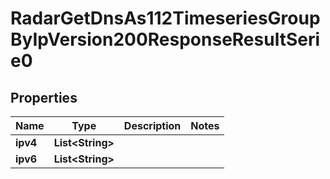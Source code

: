 

# RadarGetDnsAs112TimeseriesGroupByIpVersion200ResponseResultSerie0


## Properties

| Name | Type | Description | Notes |
|------------ | ------------- | ------------- | -------------|
|**ipv4** | **List&lt;String&gt;** |  |  |
|**ipv6** | **List&lt;String&gt;** |  |  |



